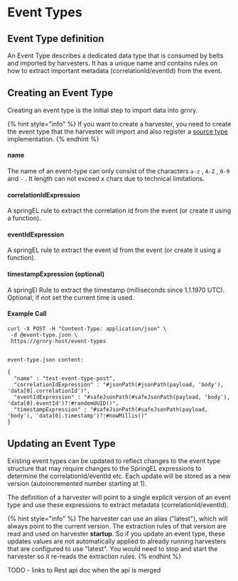 # Event Types

## Event Type definition

An Event Type describes a dedicated data type that is consumed by belts and imported by harvesters. It has a unique name and contains rules on how to extract important metadata \(correlationId/eventId\) from the event. 

## Creating an Event Type

Creating an event type is the initial step to import data into grnry. 

{% hint style="info" %}
If you want to create a harvester, you need to create the event type that the harvester will import and also register a [source type](source-types.md) implementation.
{% endhint %}

#### name

The name of an event-type can only consist of the characters `a-z` , `A-Z` , `0-9` and `-` . It length can not exceed x chars due to technical limitations.

#### correlationIdExpression

A springEL rule to extract the correlation id from the event \(or create it using a function\).

#### eventIdExpression

A springEL rule to extract the event id from the event \(or create it using a function\).

#### timestampExpression \(optional\)

A springEl Rule to extract the timestamp \(milliseconds since 1.1.1970 UTC\). Optional, if not set the current time is used.

#### Example Call

```text
curl -X POST -H "Content-Type: application/json" \
 -d @event-type.json \
 https://grnry-host/event-types


event-type.json content:

{
  "name" : "test-event-type-post",
  "correlationIdExpression" : "#jsonPath(#jsonPath(payload, 'body'), 'data[0].correlationId')",
  "eventIdExpression" : "#safeJsonPath(#safeJsonPath(payload, 'body'), 'data[0].eventId')?:#randomUUID()",
  "timestampExpression" : "#safeJsonPath(#safeJsonPath(payload, 'body'), 'data[0].timestamp')?:#nowMillis()"
}
```

## Updating an Event Type

Existing event types can be updated to reflect changes to the event type structure that may require changes to the SpringEL expressions to determine the correlationId/eventId etc. Each update will be stored as a new  version  \(autoincremented number starting at 1\).  

The definition of a harvester will point to a single explicit version of an event type and use these expressions to extract metadata \(correlationId/eventId\). 

{% hint style="info" %}
The harvester can use an alias \("latest"\), which will always point to the current version. The extraction rules of that version are read and used on harvester **startup**. So if you update an event type, these updates values are not automatically applied to already running harvesters that are configured to use "latest". You would need to stop and start the harvester so it re-reads the extraction rules.
{% endhint %}

TODO - links to Rest api doc when the api is merged

